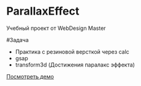 # ParallaxEffect
Учебный проект от WebDesign Master

#Задача
- Практика с резиновой версткой через calc
- gsap
- transform3d (Достижения паралакс эффекта)

<a href="https://bardtoyn.github.io/ParallaxEffect/" target="blank_">Посмотреть демо</a>
